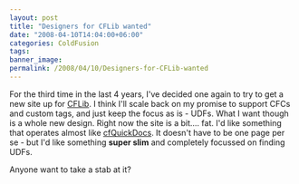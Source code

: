 ```yaml
---
layout: post
title: "Designers for CFLib wanted"
date: "2008-04-10T14:04:00+06:00"
categories: ColdFusion 
tags: 
banner_image: 
permalink: /2008/04/10/Designers-for-CFLib-wanted
---
```


For the third time in the last 4 years, I've decided one again to try to get a new site up for <a href="http://www.cflib.org">CFLib</a>. I think I'll scale back on my promise to support CFCs and custom tags, and just keep the focus as is - UDFs. What I want though is a whole new design. Right now the site is a bit.... fat. I'd like something that operates almost like <a href="http://www.cfquickdocs.com">cfQuickDocs</a>. It doesn't have to be one page per se - but I'd like something <b>super slim</b> and completely focussed on finding UDFs. 

Anyone want to take a stab at it?